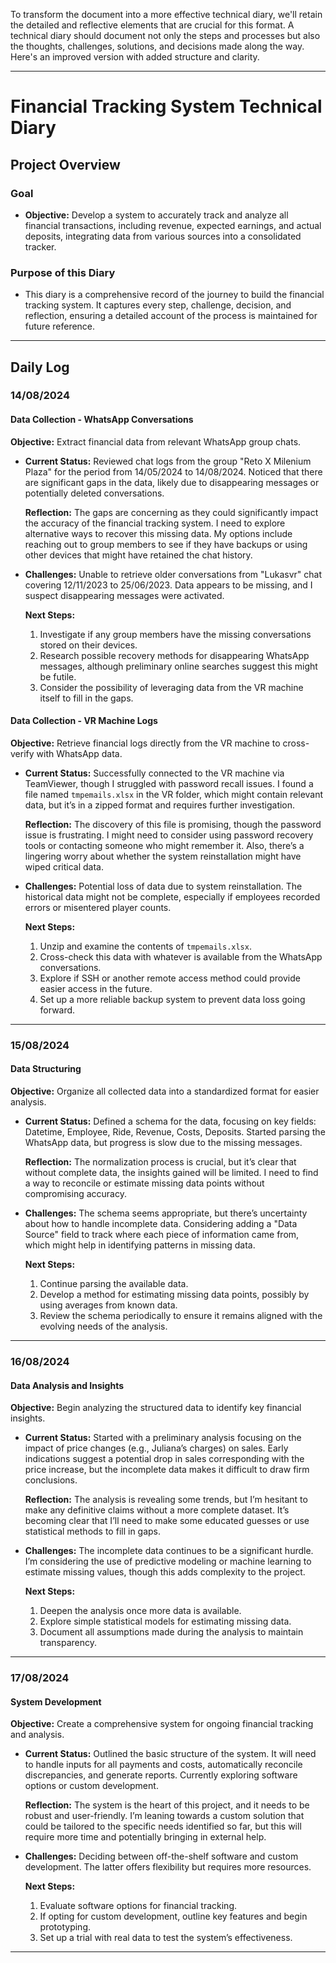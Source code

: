 To transform the document into a more effective technical diary, we'll retain the detailed and reflective elements that are crucial for this format. A technical diary should document not only the steps and processes but also the thoughts, challenges, solutions, and decisions made along the way. Here's an improved version with added structure and clarity.

---

# Financial Tracking System Technical Diary

## Project Overview
### Goal
- **Objective:** Develop a system to accurately track and analyze all financial transactions, including revenue, expected earnings, and actual deposits, integrating data from various sources into a consolidated tracker.

### Purpose of this Diary
- This diary is a comprehensive record of the journey to build the financial tracking system. It captures every step, challenge, decision, and reflection, ensuring a detailed account of the process is maintained for future reference.

---

## Daily Log

### 14/08/2024

#### Data Collection - WhatsApp Conversations

**Objective:** Extract financial data from relevant WhatsApp group chats.

- **Current Status:** Reviewed chat logs from the group "Reto X Milenium Plaza" for the period from 14/05/2024 to 14/08/2024. Noticed that there are significant gaps in the data, likely due to disappearing messages or potentially deleted conversations.
  
  **Reflection:** The gaps are concerning as they could significantly impact the accuracy of the financial tracking system. I need to explore alternative ways to recover this missing data. My options include reaching out to group members to see if they have backups or using other devices that might have retained the chat history.

- **Challenges:** Unable to retrieve older conversations from "Lukasvr" chat covering 12/11/2023 to 25/06/2023. Data appears to be missing, and I suspect disappearing messages were activated.

  **Next Steps:**
  1. Investigate if any group members have the missing conversations stored on their devices.
  2. Research possible recovery methods for disappearing WhatsApp messages, although preliminary online searches suggest this might be futile.
  3. Consider the possibility of leveraging data from the VR machine itself to fill in the gaps.

#### Data Collection - VR Machine Logs

**Objective:** Retrieve financial logs directly from the VR machine to cross-verify with WhatsApp data.

- **Current Status:** Successfully connected to the VR machine via TeamViewer, though I struggled with password recall issues. I found a file named `tmpemails.xlsx` in the VR folder, which might contain relevant data, but it’s in a zipped format and requires further investigation.
  
  **Reflection:** The discovery of this file is promising, though the password issue is frustrating. I might need to consider using password recovery tools or contacting someone who might remember it. Also, there’s a lingering worry about whether the system reinstallation might have wiped critical data.

- **Challenges:** Potential loss of data due to system reinstallation. The historical data might not be complete, especially if employees recorded errors or misentered player counts.

  **Next Steps:**
  1. Unzip and examine the contents of `tmpemails.xlsx`.
  2. Cross-check this data with whatever is available from the WhatsApp conversations.
  3. Explore if SSH or another remote access method could provide easier access in the future.
  4. Set up a more reliable backup system to prevent data loss going forward.

---

### 15/08/2024

#### Data Structuring

**Objective:** Organize all collected data into a standardized format for easier analysis.

- **Current Status:** Defined a schema for the data, focusing on key fields: Datetime, Employee, Ride, Revenue, Costs, Deposits. Started parsing the WhatsApp data, but progress is slow due to the missing messages.
  
  **Reflection:** The normalization process is crucial, but it’s clear that without complete data, the insights gained will be limited. I need to find a way to reconcile or estimate missing data points without compromising accuracy.

- **Challenges:** The schema seems appropriate, but there’s uncertainty about how to handle incomplete data. Considering adding a "Data Source" field to track where each piece of information came from, which might help in identifying patterns in missing data.

  **Next Steps:**
  1. Continue parsing the available data.
  2. Develop a method for estimating missing data points, possibly by using averages from known data.
  3. Review the schema periodically to ensure it remains aligned with the evolving needs of the analysis.

---

### 16/08/2024

#### Data Analysis and Insights

**Objective:** Begin analyzing the structured data to identify key financial insights.

- **Current Status:** Started with a preliminary analysis focusing on the impact of price changes (e.g., Juliana’s charges) on sales. Early indications suggest a potential drop in sales corresponding with the price increase, but the incomplete data makes it difficult to draw firm conclusions.
  
  **Reflection:** The analysis is revealing some trends, but I’m hesitant to make any definitive claims without a more complete dataset. It’s becoming clear that I’ll need to make some educated guesses or use statistical methods to fill in gaps.

- **Challenges:** The incomplete data continues to be a significant hurdle. I’m considering the use of predictive modeling or machine learning to estimate missing values, though this adds complexity to the project.

  **Next Steps:**
  1. Deepen the analysis once more data is available.
  2. Explore simple statistical models for estimating missing data.
  3. Document all assumptions made during the analysis to maintain transparency.

---

### 17/08/2024

#### System Development

**Objective:** Create a comprehensive system for ongoing financial tracking and analysis.

- **Current Status:** Outlined the basic structure of the system. It will need to handle inputs for all payments and costs, automatically reconcile discrepancies, and generate reports. Currently exploring software options or custom development.

  **Reflection:** The system is the heart of this project, and it needs to be robust and user-friendly. I’m leaning towards a custom solution that could be tailored to the specific needs identified so far, but this will require more time and potentially bringing in external help.

- **Challenges:** Deciding between off-the-shelf software and custom development. The latter offers flexibility but requires more resources.

  **Next Steps:**
  1. Evaluate software options for financial tracking.
  2. If opting for custom development, outline key features and begin prototyping.
  3. Set up a trial with real data to test the system’s effectiveness.

---
